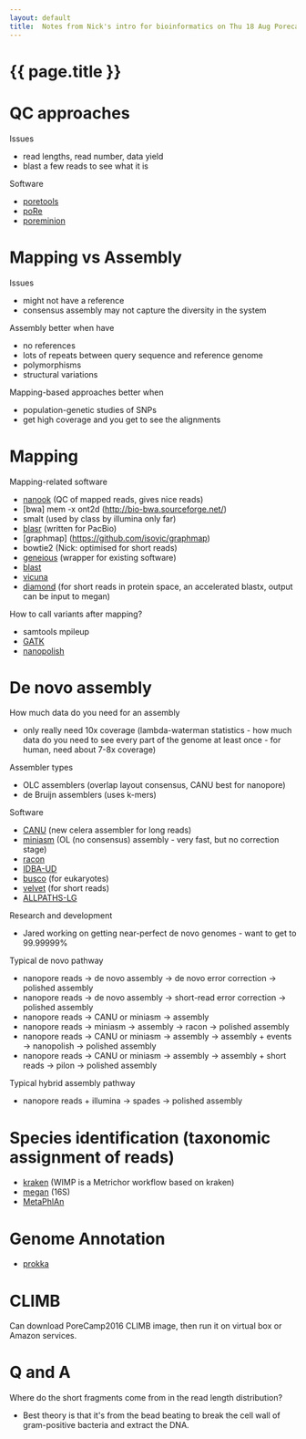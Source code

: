 ```yaml
---
layout: default
title:  Notes from Nick's intro for bioinformatics on Thu 18 Aug Porecamp 2016
---
```


# {{ page.title }}

# QC approaches

Issues

- read lengths, read number, data yield  
- blast a few reads to see what it is  

Software

- [poretools](http://poretools.readthedocs.io/en/latest/)
- [poRe](https://github.com/mw55309/poRe_docs)
- [poreminion](https://github.com/JohnUrban/poreminion)

# Mapping vs Assembly

Issues

- might not have a reference
- consensus assembly may not capture the diversity in the system

Assembly better when have  

- no references
- lots of repeats between query sequence and reference genome
- polymorphisms
- structural variations

Mapping-based approaches better when

- population-genetic studies of SNPs
- get high coverage and you get to see the alignments

# Mapping

Mapping-related software

- [nanook](https://github.com/TGAC/NanoOK) (QC of mapped reads, gives nice reads)
- [bwa] mem -x ont2d (http://bio-bwa.sourceforge.net/)
- smalt (used by class by illumina only far)
- [blasr](https://github.com/PacificBiosciences/blasr) (written for PacBio)
- [graphmap] (https://github.com/isovic/graphmap)
- bowtie2 (Nick: optimised for short reads)
- [geneious](http://www.geneious.com/download) (wrapper for existing software)
- [blast](https://blast.ncbi.nlm.nih.gov/Blast.cgi)
- [vicuna](http://www.broadinstitute.org/scientific-community/science/projects/viral-genomics/vicuna)
- [diamond](https://ab.inf.uni-tuebingen.de/software/diamond) (for short reads in protein space, an accelerated blastx, output can be input to megan)

How to call variants after mapping?

- samtools mpileup
- [GATK](https://software.broadinstitute.org/gatk/download/)
- [nanopolish](https://github.com/jts/nanopolish)

# De novo assembly

How much data do you need for an assembly

- only really need 10x coverage (lambda-waterman statistics - how much data do you need to see every part of the genome at least once - for human, need about 7-8x coverage)

Assembler types

- OLC assemblers (overlap layout consensus, CANU best for nanopore)
- de Bruijn assemblers (uses k-mers)

Software

- [CANU](https://github.com/marbl/canu) (new celera assembler for long reads)
- [miniasm](https://github.com/lh3/miniasm) (OL (no consensus) assembly - very fast, but no correction stage)
- [racon](https://github.com/isovic/racon)
- [IDBA-UD](http://i.cs.hku.hk/~alse/hkubrg/projects/idba_ud/)
- [busco](http://busco.ezlab.org/) (for eukaryotes)
- [velvet](https://www.ebi.ac.uk/~zerbino/velvet/) (for short reads)
- [ALLPATHS-LG](http://software.broadinstitute.org/allpaths-lg/blog/)

Research and development

- Jared working on getting near-perfect de novo genomes - want to get to 99.99999%

Typical de novo pathway

- nanopore reads -> de novo assembly -> de novo error correction -> polished assembly
- nanopore reads -> de novo assembly -> short-read error correction -> polished assembly
- nanopore reads -> CANU or miniasm -> assembly
- nanopore reads -> miniasm -> assembly -> racon -> polished assembly
- nanopore reads -> CANU or miniasm -> assembly -> assembly + events -> nanopolish -> polished assembly
- nanopore reads -> CANU or miniasm -> assembly -> assembly + short reads -> pilon -> polished assembly

Typical hybrid assembly pathway

- nanopore reads + illumina -> spades -> polished assembly

# Species identification (taxonomic assignment of reads)

- [kraken](https://ccb.jhu.edu/software/kraken/) (WIMP is a Metrichor workflow based on kraken)
- [megan](https://ab.inf.uni-tuebingen.de/software/) (16S)
- [MetaPhlAn](http://huttenhower.sph.harvard.edu/metaphlan)

# Genome Annotation

- [prokka](http://www.vicbioinformatics.com/software.prokka.shtml)

# CLIMB

Can download PoreCamp2016 CLIMB image, then run it on virtual box or Amazon services.

# Q and A

Where do the short fragments come from in the read length distribution?  
- Best theory is that it's from the bead beating to break the cell wall of gram-positive bacteria and extract the DNA.

